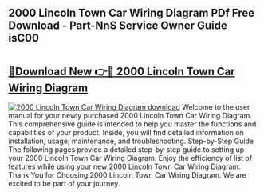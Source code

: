 ## 2000 Lincoln Town Car Wiring Diagram PDf Free Download - Part-NnS Service Owner Guide isC00

# <h2><a href="http://dfim99w.blite.top/?on=2000+Lincoln+Town+Car+Wiring+Diagram">🔗Download New 👉🔴 2000 Lincoln Town Car Wiring Diagram</a></h2>

[![2000 Lincoln Town Car Wiring Diagram download](https://i.imgur.com/lujVjoI.png)](http://dfim99w.blite.top/?on=2000+Lincoln+Town+Car+Wiring+Diagram)
Welcome to the user manual for your newly purchased 2000 Lincoln Town Car Wiring Diagram. This comprehensive guide is intended to help you master the functions and capabilities of your product. Inside, you will find detailed information on installation, usage, maintenance, and troubleshooting. Step-by-Step Guide The following pages provide a detailed step-by-step guide to setting up your 2000 Lincoln Town Car Wiring Diagram. Enjoy the efficiency of list of features while using your new 2000 Lincoln Town Car Wiring Diagram. Thank You for Choosing 2000 Lincoln Town Car Wiring Diagram. We are excited to be part of your journey.
